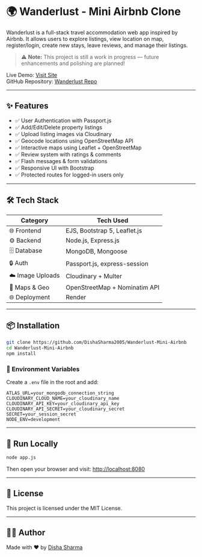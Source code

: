 
# 🌍 Wanderlust - Mini Airbnb Clone

Wanderlust is a full-stack travel accommodation web app inspired by Airbnb. It allows users to explore listings, view location on map, register/login, create new stays, leave reviews, and manage their listings.

> ⚠️ **Note:** This project is still a work in progress — future enhancements and polishing are planned!

Live Demo: [Visit Site](https://wanderlust-your-render-link.com)  
GitHub Repository: [Wanderlust Repo](https://github.com/DishaSharma2005/Wanderlust-Mini-Airbnb)

---

## ✨ Features

- ✅ User Authentication with Passport.js
- ✅ Add/Edit/Delete property listings
- ✅ Upload listing images via Cloudinary
- ✅ Geocode locations using OpenStreetMap API
- ✅ Interactive maps using Leaflet + OpenStreetMap
- ✅ Review system with ratings & comments
- ✅ Flash messages & form validations
- ✅ Responsive UI with Bootstrap
- ✅ Protected routes for logged-in users only

---

## 🛠 Tech Stack

| Category         | Tech Used                     |
|------------------|-------------------------------|
| 🌐 Frontend      | EJS, Bootstrap 5, Leaflet.js   |
| ⚙️ Backend       | Node.js, Express.js            |
| 🗄️ Database      | MongoDB, Mongoose              |
| 🔒 Auth          | Passport.js, express-session   |
| ☁️ Image Uploads | Cloudinary + Multer            |
| 📍 Maps & Geo    | OpenStreetMap + Nominatim API  |
| 🌐 Deployment    | Render                         |

---

## 📦 Installation

```bash
git clone https://github.com/DishaSharma2005/Wanderlust-Mini-Airbnb
cd Wanderlust-Mini-Airbnb
npm install
````

### 🔐 Environment Variables

Create a `.env` file in the root and add:

```
ATLAS_URL=your_mongodb_connection_string
CLOUDINARY_CLOUD_NAME=your_cloudinary_name
CLOUDINARY_API_KEY=your_cloudinary_api_key
CLOUDINARY_API_SECRET=your_cloudinary_secret
SECRET=your_session_secret
NODE_ENV=development
```

---

## 🚀 Run Locally

```bash
node app.js
```

Then open your browser and visit:
[http://localhost:8080](http://localhost:8080)

---

## 📜 License

This project is licensed under the MIT License.

---

## 🙋‍♀️ Author

Made with ❤️ by [Disha Sharma](https://github.com/DishaSharma2005)

